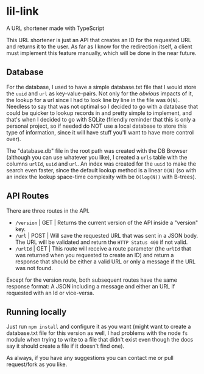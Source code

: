 # lil-link
A URL shortener made with TypeScript

This URL shortener is just an API that creates an ID for the requested URL and returns it to the user. As far as I know for the redirection itself, 
a client must implement this feature manually, which will be done in the near future. 

## Database

For the database, I used to have a simple database.txt file that I would store the `uuid` and `url` as key-value-pairs. Not only for the _obvious_ impacts of it, the lookup for a url
since I had to look line by line in the file was `O(N)`. Needless to say that was not optimal so I decided to go with a database that could be quicker to lookup records in and pretty simple to implement, and that's when I decided to go with SQLite (friendly reminder that this is only a personal project, so if needed do NOT use a local database to store this type of information, since it will have stuff you'll want to have more control over).

The "database.db" file in the root path was created with the DB Browser (although you can use whatever you like), I created a `urls` table with the columns `urlId`, `uuid` and `url`. An index was created for the `uuid` to make the search even faster, since the default lookup method is a linear `O(N)` (so with an index the lookup space-time complexity with be `O(log(N))` with B-trees).

## API Routes

There are three routes in the API. 
- `/version` | GET | Returns the current version of the API inside a "version" key. 
- `/url` | POST | Will save the requested URL that was sent in a JSON body. The URL will be validated and return the `HTTP Status 400` if not valid.
- `/urlId` | GET | This route will receive a route parameter (the `urlId` that was returned when you requested to create an ID) and return a response that should be either a valid URL or only a message if the URL was not found.

Except for the version route, both subsequent routes have the same response format: A JSON including a message and either an URL if requested with an Id or vice-versa.

## Running locally

Just run `npm install` and configure it as you want (might want to create a database.txt file for this version as well, I had problems with the node `fs` module when trying to write to a file that didn't exist even though the docs say it should create a file if it doesn't find one).

As always, if you have any suggestions you can contact me or pull request/fork as you like.
